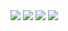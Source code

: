 <a>
<picture>
  <source
    srcset="https://github-readme-stats.vercel.app/api?username=2Pillows&show_icons=true&theme=holi&hide_rank=true"
    media="(prefers-color-scheme: dark)"
  />
  <source
    srcset="https://github-readme-stats.vercel.app/api?username=2Pillows&show_icons=true&theme=default&hide_rank=true"
    media="(prefers-color-scheme: light), (prefers-color-scheme: no-preference)"
  />
  <img src="https://github-readme-stats.vercel.app/api?username=2Pillows&show_icons=true&hide_rank=true" />
</picture>
</a>

<a>
  <picture>
  <source
    srcset="https://github-readme-stats.vercel.app/api/pin/?username=2Pillows&repo=dim_wishlist_splitter&show_owner=true&theme=holi"
    media="(prefers-color-scheme: dark)"
  />
  <source
    srcset="https://github-readme-stats.vercel.app/api/pin/?username=2Pillows&repo=dim_wishlist_splitter&show_owner=true&theme=default"
    media="(prefers-color-scheme: light), (prefers-color-scheme: no-preference)"
  />
  <img src="https://github-readme-stats.vercel.app/api/pin/?username=2Pillows&repo=dim_wishlist_splitter&show_owner=true" />
</picture>
</a>

<a>
  <picture>
  <source
    srcset="https://github-readme-stats.vercel.app/api/pin/?username=2Pillows&repo=poe_economy_evaluator&show_owner=true&theme=holi"
    media="(prefers-color-scheme: dark)"
  />
  <source
    srcset="https://github-readme-stats.vercel.app/api/pin/?username=2Pillows&repo=poe_economy_evaluator&show_owner=true&theme=default"
    media="(prefers-color-scheme: light), (prefers-color-scheme: no-preference)"
  />
  <img src="https://github-readme-stats.vercel.app/api/pin/?username=2Pillows&repo=poe_economy_evaluator&show_owner=true" />
</picture>
</a>

<a>
  <picture>
  <source
    srcset="https://github-readme-stats.vercel.app/api/pin/?username=2Pillows&repo=resume_template&show_owner=true&theme=holi"
    media="(prefers-color-scheme: dark)"
  />
  <source
    srcset="https://github-readme-stats.vercel.app/api/pin/?username=2Pillows&repo=resume_template&show_owner=true&theme=default"
    media="(prefers-color-scheme: light), (prefers-color-scheme: no-preference)"
  />
  <img src="https://github-readme-stats.vercel.app/api/pin/?username=2Pillows&repo=resume_template&show_owner=true" />
</picture>
</a>





<!-- <a href="https://github.com/anuraghazra/convoychat">
  <img height=150 align="center" src="https://github-readme-stats.vercel.app/api/top-langs?username=2Pillows&theme=github_dark_dimmed&layout=compact" />
</a> -->

<!-- <a href="https://github.com/anuraghazra/github-readme-stats">
  <img height=150 align="center" src="https://github-readme-stats.vercel.app/api?username=2Pillows&theme=dark&hide_rank=true" />
</a> -->

<!--
**2Pillows/2Pillows** is a ✨ _special_ ✨ repository because its `README.md` (this file) appears on your GitHub profile.

Here are some ideas to get you started:

- 🔭 I’m currently working on ...
- 🌱 I’m currently learning ...
- 👯 I’m looking to collaborate on ...
- 🤔 I’m looking for help with ...
- 💬 Ask me about ...
- 📫 How to reach me: ...
- 😄 Pronouns: ...
- ⚡ Fun fact: ...
-->
